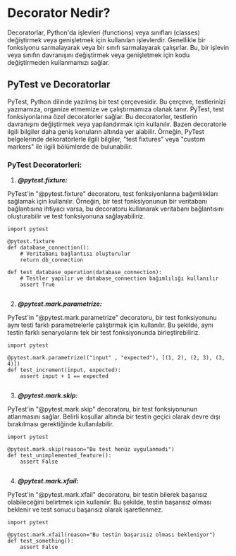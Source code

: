 # Decorator Nedir?
<p>Decoratorlar, Python'da işlevleri (functions) veya sınıfları (classes) değiştirmek veya genişletmek için kullanılan işlevlerdir. Genellikle bir fonksiyonu sarmalayarak veya bir sınıfı sarmalayarak çalışırlar. Bu, bir işlevin veya sınıfın davranışını değiştirmek veya genişletmek için kodu değiştirmeden kullanmamızı sağlar.</p>

## PyTest ve Decoratorlar
<p>PyTest, Python dilinde yazılmış bir test çerçevesidir. Bu çerçeve, testlerinizi yazmamıza, organize etmemize ve çalıştırmamıza olanak tanır. PyTest, test fonksiyonlarına özel decoratorler sağlar. Bu decoratorler, testlerin davranışını değiştirmek veya yapılandırmak için kullanılır. Bazen decoratorle ilgili bilgiler daha geniş konuların altında yer alabilir. Örneğin, PyTest belgelerinde dekoratörlerle ilgili bilgiler, "test fixtures" veya "custom markers" ile ilgili bölümlerde de bulunabilir.</p>

### PyTest Decoratorleri:
1. ***@pytest.fixture:***
<p>PyTest'in "@pytest.fixture" decoratoru, test fonksiyonlarına bağımlılıkları sağlamak için kullanılır. Örneğin, bir test fonksiyonunun bir veritabanı bağlantısına ihtiyacı varsa, bu decoratoru kullanarak veritabanı bağlantısını oluşturabilir ve test fonksiyonuna sağlayabiliriz.</p>

```
import pytest

@pytest.fixture
def database_connection():
    # Veritabanı bağlantısı oluşturulur
    return db_connection

def test_database_operation(database_connection):
    # Testler yapılır ve database_connection bağımlılığı kullanılır
    assert True
    
```
2. ***@pytest.mark.parametrize:***
<p>PyTest'in "@pytest.mark.parametrize" decoratoru, bir test fonksiyonunu aynı testi farklı parametrelerle çalıştırmak için kullanılır. Bu şekilde, aynı testin farklı senaryolarını tek bir test fonksiyonunda birleştirebiliriz.</p>

```
import pytest

@pytest.mark.parametrize(("input" , "expected"), [(1, 2), (2, 3), (3, 4)])
def test_increment(input, expected):
    assert input + 1 == expected
    
```

3. ***@pytest.mark.skip:***
<p>PyTest'in "@pytest.mark.skip" decoratoru, bir test fonksiyonunun atlanmasını sağlar. Belirli koşullar altında bir testin geçici olarak devre dışı bırakılması gerektiğinde kullanılabilir.</p>

```
import pytest

@pytest.mark.skip(reason="Bu test henüz uygulanmadı")
def test_unimplemented_feature():
    assert False
    
```

4. ***@pytest.mark.xfail:***
<p>PyTest'in "@pytest.mark.xfail" decoratoru, bir testin bilerek başarısız olabileceğini belirtmek için kullanılır. Bu şekilde, testin başarısız olması beklenir ve test sonucu başarısız olarak işaretlenmez.</p>

```
import pytest

@pytest.mark.xfail(reason="Bu testin başarısız olması bekleniyor")
def test_something():
    assert False
    
```
